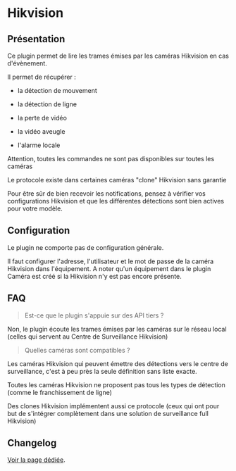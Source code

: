 # Hikvision

## Présentation

Ce plugin permet de lire les trames émises par les caméras Hikvision en cas d'évènement.

Il permet de récupérer :

- la détection de mouvement

- la détection de ligne

- la perte de vidéo

- la vidéo aveugle

- l'alarme locale

Attention, toutes les commandes ne sont pas disponibles sur toutes les caméras

Le protocole existe dans certaines caméras "clone" Hikvision sans garantie

Pour être sûr de bien recevoir les notifications, pensez à vérifier vos configurations Hikvision et que les différentes détections sont bien actives pour votre modèle.

## Configuration

Le plugin ne comporte pas de configuration générale.

Il faut configurer l'adresse, l'utilisateur et le mot de passe de la caméra Hikvision dans l'équipement. A noter qu'un équipement dans le plugin Caméra est créé si la Hikvision n'y est pas encore présente.

## FAQ

> Est-ce que le plugin s'appuie sur des API tiers ?

Non, le plugin écoute les trames émises par les caméras sur le réseau local (celles qui servent au Centre de Surveillance Hikvision)


> Quelles caméras sont compatibles ?

Les caméras Hikvision qui peuvent émettre des détections vers le centre de surveillance, c'est à peu près la seule définition sans liste exacte.

Toutes les caméras Hikvision ne proposent pas tous les types de détection (comme le franchissement de ligne)

Des clones Hikvision implémentent aussi ce protocole (ceux qui ont pour but de s'intégrer complètement dans une solution de surveillance full Hikvision)

## Changelog

[Voir la page dédiée](changelog.md).
